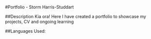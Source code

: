 #Portfolio - Storm Harris-Studdart

##Description
Kia ora! Here I have created a portfolio to showcase my projects, CV and ongoing learning

##Languages Used:

